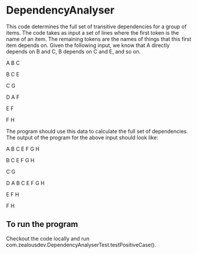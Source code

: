 # DependencyAnalyser

This code determines the full set of transitive dependencies for a group of items. The code takes as input a set of lines where the first token is the name of an item. The remaining tokens are the names of things that this first item depends on. Given the following input, we know that A directly depends on B and C, B depends on C and E, and so on.


A B C

B C E

C G

D A F

E F

F H


The program should use this data to calculate the full set of dependencies.
The output of the program for the above input should look like:


A B C E F G H

B C E F G H

C G

D A B C E F G H

E F H

F H

## To run the program

Checkout the code locally and run com.zealousdev.DependencyAnalyserTest.testPositiveCase().
